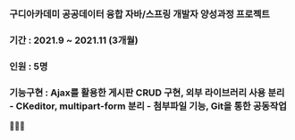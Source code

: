 ### 구디아카데미 공공데이터 융합 자바/스프링 개발자 양성과정 프로젝트
### 기간 : 2021.9 ~ 2021.11 (3개월)
### 인원 : 5명
### 기능구현 : Ajax를 활용한 게시판 CRUD 구현, 외부 라이브러리 사용 분리 - CKeditor, multipart-form 분리 - 첨부파일 기능, Git을 통한 공동작업
🐑🐑🐑
